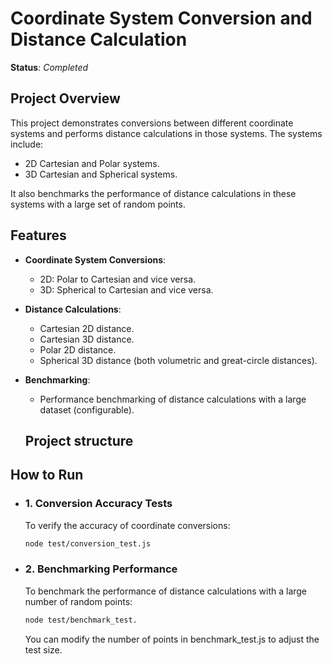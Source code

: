 # Coordinate System Conversion and Distance Calculation
**Status**: *Completed* 

## Project Overview

This project demonstrates conversions between different coordinate systems and performs distance calculations in those systems. The systems include:
- 2D Cartesian and Polar systems.
- 3D Cartesian and Spherical systems.

It also benchmarks the performance of distance calculations in these systems with a large set of random points.

## Features

- **Coordinate System Conversions**:
  - 2D: Polar to Cartesian and vice versa.
  - 3D: Spherical to Cartesian and vice versa.
  
- **Distance Calculations**:
  - Cartesian 2D distance.
  - Cartesian 3D distance.
  - Polar 2D distance.
  - Spherical 3D distance (both volumetric and great-circle distances).

- **Benchmarking**:
  - Performance benchmarking of distance calculations with a large dataset (configurable).

  ## Project structure

## How to Run

- ### 1. Conversion Accuracy Tests

  To verify the accuracy of coordinate conversions:

  ```bash
  node test/conversion_test.js
  ```

- ### 2. Benchmarking Performance

  To benchmark the performance of distance calculations with a large number of random points:

  ```bash
  node test/benchmark_test.
  ```

  You can modify the number of points in benchmark_test.js to adjust the test size.
